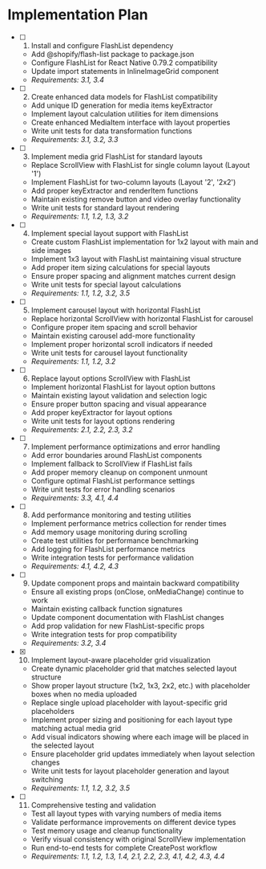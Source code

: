 # Implementation Plan

- [ ] 1. Install and configure FlashList dependency
  - Add @shopify/flash-list package to package.json
  - Configure FlashList for React Native 0.79.2 compatibility
  - Update import statements in InlineImageGrid component
  - _Requirements: 3.1, 3.4_

- [ ] 2. Create enhanced data models for FlashList compatibility
  - Add unique ID generation for media items keyExtractor
  - Implement layout calculation utilities for item dimensions
  - Create enhanced MediaItem interface with layout properties
  - Write unit tests for data transformation functions
  - _Requirements: 3.1, 3.2, 3.3_

- [ ] 3. Implement media grid FlashList for standard layouts
  - Replace ScrollView with FlashList for single column layout (Layout '1')
  - Implement FlashList for two-column layouts (Layout '2', '2x2')
  - Add proper keyExtractor and renderItem functions
  - Maintain existing remove button and video overlay functionality
  - Write unit tests for standard layout rendering
  - _Requirements: 1.1, 1.2, 1.3, 3.2_

- [ ] 4. Implement special layout support with FlashList
  - Create custom FlashList implementation for 1x2 layout with main and side images
  - Implement 1x3 layout with FlashList maintaining visual structure
  - Add proper item sizing calculations for special layouts
  - Ensure proper spacing and alignment matches current design
  - Write unit tests for special layout calculations
  - _Requirements: 1.1, 1.2, 3.2, 3.5_

- [ ] 5. Implement carousel layout with horizontal FlashList
  - Replace horizontal ScrollView with horizontal FlashList for carousel
  - Configure proper item spacing and scroll behavior
  - Maintain existing carousel add-more functionality
  - Implement proper horizontal scroll indicators if needed
  - Write unit tests for carousel layout functionality
  - _Requirements: 1.1, 1.2, 3.2_

- [ ] 6. Replace layout options ScrollView with FlashList
  - Implement horizontal FlashList for layout option buttons
  - Maintain existing layout validation and selection logic
  - Ensure proper button spacing and visual appearance
  - Add proper keyExtractor for layout options
  - Write unit tests for layout options rendering
  - _Requirements: 2.1, 2.2, 2.3, 3.2_

- [ ] 7. Implement performance optimizations and error handling
  - Add error boundaries around FlashList components
  - Implement fallback to ScrollView if FlashList fails
  - Add proper memory cleanup on component unmount
  - Configure optimal FlashList performance settings
  - Write unit tests for error handling scenarios
  - _Requirements: 3.3, 4.1, 4.4_

- [ ] 8. Add performance monitoring and testing utilities
  - Implement performance metrics collection for render times
  - Add memory usage monitoring during scrolling
  - Create test utilities for performance benchmarking
  - Add logging for FlashList performance metrics
  - Write integration tests for performance validation
  - _Requirements: 4.1, 4.2, 4.3_

- [ ] 9. Update component props and maintain backward compatibility
  - Ensure all existing props (onClose, onMediaChange) continue to work
  - Maintain existing callback function signatures
  - Update component documentation with FlashList changes
  - Add prop validation for new FlashList-specific props
  - Write integration tests for prop compatibility
  - _Requirements: 3.2, 3.4_

- [x] 10. Implement layout-aware placeholder grid visualization

  - Create dynamic placeholder grid that matches selected layout structure
  - Show proper layout structure (1x2, 1x3, 2x2, etc.) with placeholder boxes when no media uploaded
  - Replace single upload placeholder with layout-specific grid placeholders
  - Implement proper sizing and positioning for each layout type matching actual media grid
  - Add visual indicators showing where each image will be placed in the selected layout
  - Ensure placeholder grid updates immediately when layout selection changes
  - Write unit tests for layout placeholder generation and layout switching
  - _Requirements: 1.1, 1.2, 3.2, 3.5_

- [ ] 11. Comprehensive testing and validation
  - Test all layout types with varying numbers of media items
  - Validate performance improvements on different device types
  - Test memory usage and cleanup functionality
  - Verify visual consistency with original ScrollView implementation
  - Run end-to-end tests for complete CreatePost workflow
  - _Requirements: 1.1, 1.2, 1.3, 1.4, 2.1, 2.2, 2.3, 4.1, 4.2, 4.3, 4.4_